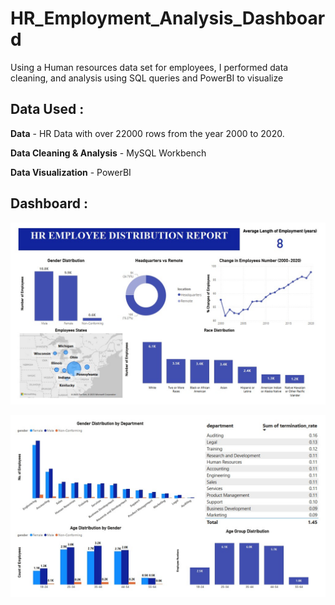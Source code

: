# HR_Employment_Analysis_Dashboard
Using a Human resources data set for employees, I performed data cleaning, and analysis using SQL queries and PowerBI to visualize

## Data Used :

**Data** - HR Data with over 22000 rows from the year 2000 to 2020.

**Data Cleaning & Analysis** - MySQL Workbench

**Data Visualization** - PowerBI

## Dashboard :

![page 1](imgs/page1.jpeg)

![page 2](imgs/page2.jpeg)
